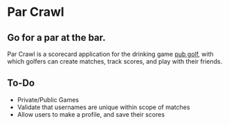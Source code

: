 Par Crawl
=========
Go for a par at the bar.
------------------------

Par Crawl is a scorecard application for the drinking game [pub golf](http://http://en.wikipedia.org/wiki/Pub_Golf), with which golfers can create matches, track scores, and play with their friends.


To-Do
-----
*	Private/Public Games
* Validate that usernames are unique within scope of matches
* Allow users to make a profile, and save their scores